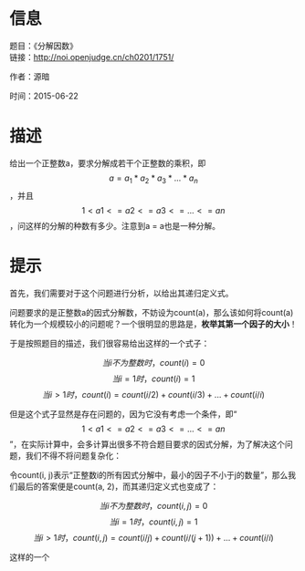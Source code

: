 # 信息
题目：《分解因数》  
链接：http://noi.openjudge.cn/ch0201/1751/

作者：源暗

时间：2015-06-22
  
# 描述

给出一个正整数a，要求分解成若干个正整数的乘积，即 $$a=a_1 * a_2 * a_3 * ... * a_n$$，并且 $$1 < a1 <= a2 <= a3 <= ... <= an$$，问这样的分解的种数有多少。注意到a = a也是一种分解。

# 提示

首先，我们需要对于这个问题进行分析，以给出其递归定义式。

问题要求的是正整数a的因式分解数，不妨设为count(a)，那么该如何将count(a)转化为一个规模较小的问题呢？一个很明显的思路是，**枚举其第一个因子的大小**！

于是按照题目的描述，我们很容易给出这样的一个式子：

$$当i不为整数时，count(i)=0$$
$$当i=1时，count(i)=1$$
$$当i>1时，count(i)=count(i/2)+count(i/3)+...+count(i/i)$$

但是这个式子显然是存在问题的，因为它没有考虑一个条件，即“$$1 < a1 <= a2 <= a3 <= ... <= an$$”，在实际计算中，会多计算出很多不符合题目要求的因式分解，为了解决这个问题，我们不得不将问题复杂化：

令count(i, j)表示“正整数i的所有因式分解中，最小的因子不小于j的数量”，那么我们最后的答案便是count(a, 2)，而其递归定义式也变成了：

$$当i不为整数时，count(i, j)=0$$
$$当i=1时，count(i, j)=1$$
$$当i>1时，count(i, j)=count(i/j)+count(i/(j+1))+...+count(i/i)$$

这样的一个